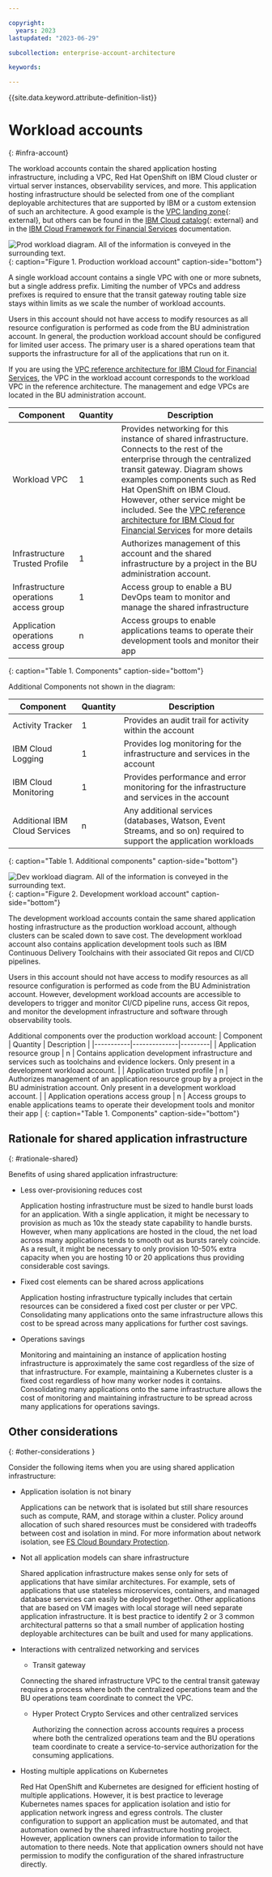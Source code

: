 ```yaml
---

copyright:
  years: 2023
lastupdated: "2023-06-29"

subcollection: enterprise-account-architecture

keywords:

---
```


{{site.data.keyword.attribute-definition-list}}

# Workload accounts
{: #infra-account}

The workload accounts contain the shared application hosting infrastructure, including a VPC, Red Hat OpenShift on IBM Cloud cluster or virtual server instances, observability services, and more. This application hosting infrastructure should be selected from one of the compliant deployable architectures that are supported by IBM or a custom extension of such an architecture. A good example is the [VPC landing zone](https://cloud.ibm.com/catalog/architecture/deploy-arch-ibm-slz-vpc-9fc0fa64-27af-4fed-9dce-47b3640ba739-global){: external}, but others can be found in the [IBM Cloud catalog](https://cloud.ibm.com/catalog#reference_architecture){: external} and in the [IBM Cloud Framework for Financial Services](/docs/framework-financial-services?topic=framework-financial-services-reference-architecture-overview) documentation.


![Prod workload diagram. All of the information is conveyed in the surrounding text.](images/prod-workload.svg){: caption="Figure 1. Production workload account" caption-side="bottom"}


A single workload account contains a single VPC with one or more subnets, but a single address prefix. Limiting the number of VPCs and address prefixes is required to ensure that the transit gateway routing table size stays within limits as we scale the number of workload accounts.

Users in this account should not have access to modify resources as all resource configuration is performed as code from the BU administration account. In general, the production workload account should be configured for limited user access. The primary user is a shared operations team that supports the infrastructure for all of the applications that run on it.

If you are using the [VPC reference architecture for IBM Cloud for Financial Services](/docs/framework-financial-services?topic=framework-financial-services-vpc-architecture-about), the VPC in the workload account corresponds to the workload VPC in the reference architecture. The management and edge VPCs are located in the BU administration account.


| Component | Quantity | Description |
|-----------|--------------|----|
| Workload VPC | 1 | Provides networking for this instance of shared infrastructure. Connects to the rest of the enterprise through the centralized transit gateway. Diagram shows examples components such as Red Hat OpenShift on IBM Cloud. However, other service might be included. See the [VPC reference architecture for IBM Cloud for Financial Services](/docs/framework-financial-services?topic=framework-financial-services-vpc-architecture-about) for more details |
| Infrastructure Trusted Profile | 1 | Authorizes management of this account and the shared infrastructure by a project in the BU administration account. |
| Infrastructure operations access group | 1 | Access group to enable a BU DevOps team to monitor and manage the shared infrastructure |
| Application operations access group | n | Access groups to enable applications teams to operate their development tools and monitor their app |
{: caption="Table 1. Components" caption-side="bottom"}


Additional Components not shown in the diagram:

| Component | Quantity | Description |
|-----------|--------------|----|
| Activity Tracker | 1 | Provides an audit trail for activity within the account |
| IBM Cloud Logging | 1 | Provides log monitoring for the infrastructure and services in the account |
| IBM Cloud Monitoring | 1 | Provides performance and error monitoring for the infrastructure and services in the account |
| Additional IBM Cloud Services | n | Any additional services (databases, Watson, Event Streams, and so on) required to support the application workloads |
{: caption="Table 1. Additional components" caption-side="bottom"}

![Dev workload diagram. All of the information is conveyed in the surrounding text.](images/dev-workload.svg){: caption="Figure 2. Development workload account" caption-side="bottom"}

The development workload accounts contain the same shared application hosting infrastructure as the production workload account, although clusters can be scaled down to save cost. The development workload account also contains application development tools such as IBM Continuous Delivery Toolchains with their associated Git repos and CI/CD pipelines.

Users in this account should not have access to modify resources as all resource configuration is performed as code from the BU Administration account. However, development workload accounts are accessible to developers to trigger and monitor CI/CD pipeline runs, access Git repos, and monitor the development infrastructure and software through observability tools.

Additional components over the production workload account:
| Component | Quantity | Description |
|-----------|--------------|---------|
| Application resource group | n | Contains application development infrastructure and services such as toolchains and evidence lockers. Only present in a development workload account. |
| Application trusted profile | n | Authorizes management of an application resource group by a project in the BU administration account. Only present in a development workload account. |
| Application operations access group | n | Access groups to enable applications teams to operate their development tools and monitor their app |
{: caption="Table 1. Components" caption-side="bottom"}


## Rationale for shared application infrastructure
{: #rationale-shared}

Benefits of using shared application infrastructure:

- Less over-provisioning reduces cost

   Application hosting infrastructure must be sized to handle burst loads for an application. With a single application, it might be necessary to provision as much as 10x the steady state capability to handle bursts. However, when many applications are hosted in the cloud, the net load across many applications tends to smooth out as bursts rarely coincide. As a result, it might be necessary to only provision 10-50% extra capacity when you are hosting 10 or 20 applications thus providing considerable cost savings.

- Fixed cost elements can be shared across applications

   Application hosting infrastructure typically includes that certain resources can be considered a fixed cost per cluster or per VPC. Consolidating many applications onto the same infrastructure allows this cost to be spread across many applications for further cost savings.

- Operations savings

   Monitoring and maintaining an instance of application hosting infrastructure is approximately the same cost regardless of the size of that infrastructure. For example, maintaining a Kubernetes cluster is a fixed cost regardless of how many worker nodes it contains. Consolidating many applications onto the same infrastructure allows the cost of monitoring and maintaining infrastructure to be spread across many applications for operations savings.

## Other considerations
{: #other-considerations }

Consider the following items when you are using shared application infrastructure:

- Application isolation is not binary

   Applications can be network that is isolated but still share resources such as compute, RAM, and storage within a cluster. Policy around allocation of such shared resources must be considered with tradeoffs between cost and isolation in mind. For more information about network isolation, see [FS Cloud Boundary Protection](/docs/framework-financial-services?topic=framework-financial-services-best-practices#best-practices-boundary-protection).

- Not all application models can share infrastructure

   Shared application infrastructure makes sense only for sets of applications that have similar architectures. For example, sets of applications that use stateless microservices, containers, and managed database services can easily be deployed together. Other applications that are based on VM images with local storage will need separate application infrastructure. It is best practice to identify 2 or 3 common architectural patterns so that a small number of application hosting deployable architectures can be built and used for many applications.

- Interactions with centralized networking and services

   - Transit gateway

   Connecting the shared infrastructure VPC to the central transit gateway requires a process where both the centralized operations team and the BU operations team coordinate to connect the VPC.

   - Hyper Protect Crypto Services and other centralized services

     Authorizing the connection across accounts requires a process where both the centralized operations team and the BU operations team coordinate to create a service-to-service authorization for the consuming applications.

- Hosting multiple applications on Kubernetes

   Red Hat OpenShift and Kubernetes are designed for efficient hosting of multiple applications. However, it is best practice to leverage Kubernetes names spaces for application isolation and istio for application network ingress and egress controls. The cluster configuration to support an application must be automated, and that automation owned by the shared infrastructure hosting project. However, application owners can provide information to tailor the automation to there needs. Note that application owners should not have permission to modify the configuration of the shared infrastructure directly.
